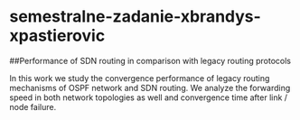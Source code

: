 # semestralne-zadanie-xbrandys-xpastierovic

##Performance of SDN routing in comparison with legacy routing protocols

In this work we study the convergence performance of legacy routing mechanisms of OSPF network and SDN routing. We analyze the forwarding speed in both network topologies as well and convergence time after link / node failure.
